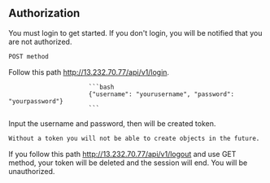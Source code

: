 ## Authorization
You must login to get started. If you don't login, you will be notified that you are not authorized.
```bash
POST method
```
Follow this path http://13.232.70.77/api/v1/login.

                          ```bash
                          {"username": "yourusername", "password": "yourpassword"}
                          ```
Input the username and password, then will be created token.
```bash
Without a token you will not be able to create objects in the future.
```
If you follow this path http://13.232.70.77/api/v1/logout and use GET method, your token will be deleted and the session will end. You will be unauthorized.
